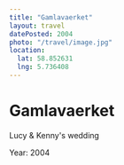 ```yaml
---
title: "Gamlavaerket"
layout: travel
datePosted: 2004
photo: "/travel/image.jpg"
location:
  lat: 58.852631
  lng: 5.736408
---
```

# Gamlavaerket

Lucy & Kenny's wedding

Year: 2004

